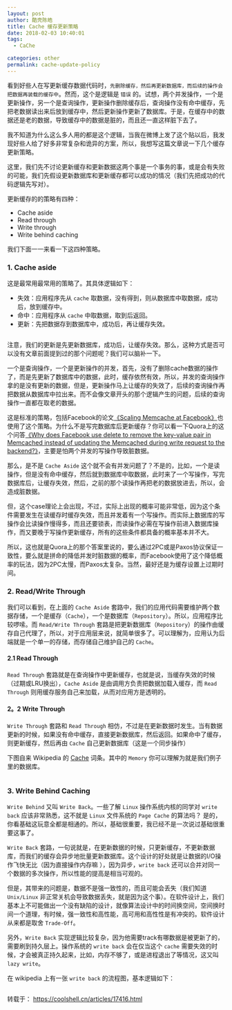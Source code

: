 ```yaml
---
layout: post
author: 酷壳陈皓
title: Cache 缓存更新策略
date: 2018-02-03 10:40:01
tags:
  - CaChe

categories: other
permalink: cache-update-policy
---
```


看到好些人在写更新缓存数据代码时，`先删除缓存，然后再更新数据库，而后续的操作会把数据再装载的缓存中`。然而，这个是逻辑是 `错误` 的。试想，两个并发操作，一个是更新操作，另一个是查询操作，更新操作删除缓存后，查询操作没有命中缓存，先把老数据读出来后放到缓存中，然后更新操作更新了数据库。于是，在缓存中的数据还是老的数据，导致缓存中的数据是脏的，而且还一直这样脏下去了。

我不知道为什么这么多人用的都是这个逻辑，当我在微博上发了这个贴以后，我发现好些人给了好多非常复杂和诡异的方案，所以，我想写这篇文章说一下几个缓存更新策略。

这里，我们先不讨论更新缓存和更新数据这两个事是一个事务的事，或是会有失败的可能，我们先假设更新数据库和更新缓存都可以成功的情况（我们先把成功的代码逻辑先写对）。

更新缓存的的策略有四种：
- Cache aside
- Read through
- Write through
- Write behind caching

我们下面一一来看一下这四种策略。

### 1. Cache aside

这是最常用最常用的策略了。其具体逻辑如下：
- 失效：应用程序先从 `cache` 取数据，没有得到，则从数据库中取数据，成功后，放到缓存中。
- 命中：应用程序从 `cache` 中取数据，取到后返回。
- 更新：先把数据存到数据库中，成功后，再让缓存失效。

![]()

注意，我们的更新是先更新数据库，成功后，让缓存失效。那么，这种方式是否可以没有文章前面提到过的那个问题呢？我们可以脑补一下。

一个是查询操作，一个是更新操作的并发，首先，没有了删除cache数据的操作了，而是先更新了数据库中的数据，此时，缓存依然有效，所以，并发的查询操作拿的是没有更新的数据，但是，更新操作马上让缓存的失效了，后续的查询操作再把数据从数据库中拉出来。而不会像文章开头的那个逻辑产生的问题，后续的查询操作一直都在取老的数据。

这是标准的策略，包括Facebook的论文[《Scaling Memcache at Facebook》](https://www.usenix.org/system/files/conference/nsdi13/nsdi13-final170_update.pdf)也使用了这个策略。为什么不是写完数据库后更新缓存？你可以看一下Quora上的这个问答[《Why does Facebook use delete to remove the key-value pair in Memcached instead of updating the Memcached during write request to the backend?》](https://www.quora.com/Why-does-Facebook-use-delete-to-remove-the-key-value-pair-in-Memcached-instead-of-updating-the-Memcached-during-write-request-to-the-backend)，主要是怕两个并发的写操作导致脏数据。

那么，是不是 `Cache Aside` 这个就不会有并发问题了？不是的，比如，一个是读操作，但是没有命中缓存，然后就到数据库中取数据，此时来了一个写操作，写完数据库后，让缓存失效，然后，之前的那个读操作再把老的数据放进去，所以，会造成脏数据。

但，这个case理论上会出现，不过，实际上出现的概率可能非常低，因为这个条件需要发生在读缓存时缓存失效，而且并发着有一个写操作。而实际上数据库的写操作会比读操作慢得多，而且还要锁表，而读操作必需在写操作前进入数据库操作，而又要晚于写操作更新缓存，所有的这些条件都具备的概率基本并不大。

所以，这也就是Quora上的那个答案里说的，要么通过2PC或是Paxos协议保证一致性，要么就是拼命的降低并发时脏数据的概率，而Facebook使用了这个降低概率的玩法，因为2PC太慢，而Paxos太复杂。当然，最好还是为缓存设置上过期时间。

### 2. Read/Write Through

我们可以看到，在上面的 `Cache Aside` 套路中，我们的应用代码需要维护两个数据存储，一个是缓存（`Cache`），一个是数据库（`Repository`）。所以，应用程序比较啰嗦。而 `Read/Write Through` 套路是把更新数据库（`Repository`）的操作由缓存自己代理了，所以，对于应用层来说，就简单很多了。可以理解为，应用认为后端就是一个单一的存储，而存储自己维护自己的 `Cache`。

#### 2.1 Read Through

`Read Through` 套路就是在查询操作中更新缓存，也就是说，当缓存失效的时候（过期或LRU换出），`Cache Aside` 是由调用方负责把数据加载入缓存，而 `Read Through` 则用缓存服务自己来加载，从而对应用方是透明的。

#### 2。2 Write Through

`Write Through` 套路和 `Read Through` 相仿，不过是在更新数据时发生。当有数据更新的时候，如果没有命中缓存，直接更新数据库，然后返回。如果命中了缓存，则更新缓存，然后再由 `Cache` 自己更新数据库（这是一个同步操作）

下图自来 Wikipedia 的 [Cache](https://en.wikipedia.org/wiki/Cache_(computing)) 词条。其中的 `Memory` 你可以理解为就是我们例子里的数据库。

![]()

### 3. Write Behind Caching

`Write Behind` 又叫 `Write Back`。一些了解 `Linux` 操作系统内核的同学对 `write back` 应该非常熟悉，这不就是 `Linux` 文件系统的 `Page Cache` 的算法吗？ 是的，你看基础这玩意全都是相通的。所以，基础很重要，我已经不是一次说过基础很重要这事了。

`Write Back` 套路，一句说就是，在更新数据的时候，只更新缓存，不更新数据库，而我们的缓存会异步地批量更新数据库。这个设计的好处就是让数据的I/O操作飞快无比（因为直接操作内存嘛 ），因为异步，`write back` 还可以合并对同一个数据的多次操作，所以性能的提高是相当可观的。

但是，其带来的问题是，数据不是强一致性的，而且可能会丢失（我们知道 `Unix/Linux` 非正常关机会导致数据丢失，就是因为这个事）。在软件设计上，我们基本上不可能做出一个没有缺陷的设计，就像算法设计中的时间换空间，空间换时间一个道理，有时候，强一致性和高性能，高可用和高性性是有冲突的。软件设计从来都是取舍 `Trade-Off`。

另外，`Write Back` 实现逻辑比较复杂，因为他需要track有哪数据是被更新了的，需要刷到持久层上。操作系统的 `write back` 会在仅当这个 `cache` 需要失效的时候，才会被真正持久起来，比如，内存不够了，或是进程退出了等情况，这又叫 `lazy write`。

在 wikipedia 上有一张 `write back` 的流程图，基本逻辑如下：

![]()


转载于： https://coolshell.cn/articles/17416.html
